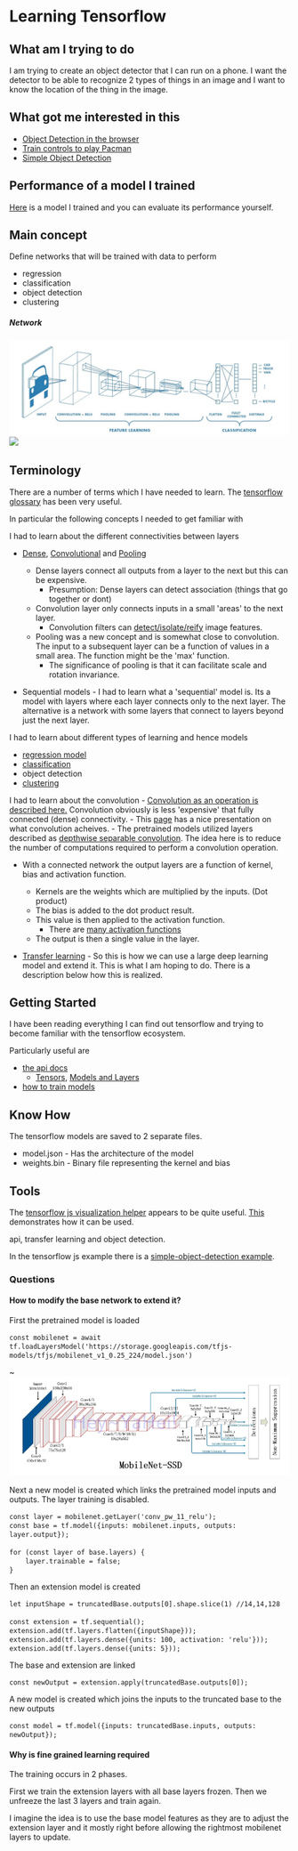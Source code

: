 # Learning Tensorflow

## What am I trying to do

I am trying to create an object detector that I can run on a phone.
I want the detector to be able to recognize 2 types of things in an image and I want to know the location of the thing in the image.

## What got me interested in this

- [Object Detection in the browser](https://hackernoon.com/tensorflow-js-real-time-object-detection-in-10-lines-of-code-baf15dfb95b2)
- [Train controls to play Pacman ](https://storage.googleapis.com/tfjs-examples/webcam-transfer-learning/dist/index.html)
- [Simple Object Detection](https://github.com/tensorflow/tfjs-examples/tree/master/simple-object-detection)

## Performance of a model I trained

[Here](http://localhost:1234/) is a model I trained and you can evaluate its performance yourself.

## Main concept
Define networks that will be trained with data to perform 
- regression
- classification
- object detection
- clustering

##### Network
![](./images/Network.PNG)
![](https://cdn-images-1.medium.com/max/800/1*WaURHHI263FwP5vvRVpvzA.png)

## Terminology

There are a number of terms which I have needed to learn.  The [tensorflow glossary](https://developers.google.com/machine-learning/glossary/) has been very useful.

In particular the following concepts I needed to get familiar with

I had to learn about the different connectivities between layers
- [Dense](https://developers.google.com/machine-learning/glossary/#dense_layer), [Convolutional](https://developers.google.com/machine-learning/glossary/#convolutional_layer) and [Pooling](https://developers.google.com/machine-learning/glossary/#pooling) 
    - Dense layers connect all outputs from a layer to the next but this can be expensive.
        - Presumption: Dense layers can detect association (things that go together or dont)
    - Convolution layer only connects inputs in a small 'areas' to the next layer.
        - Convolution filters can [detect/isolate/reify](http://aishack.in/tutorials/image-convolution-examples/) image features. 
    - Pooling was a new concept and is somewhat close to convolution.  The input to a subsequent layer can be a function of values in a small area.  The function might be the 'max' function.  
        - The significance of pooling is that it can facilitate scale and rotation invariance. 

- Sequential models - I had to learn what a 'sequential' model is. Its a model with layers where each layer connects only to the next layer. The alternative is a network with some layers that connect to layers beyond just the next layer.  

I had to learn about different types of learning and hence models
- [regression model](https://developers.google.com/machine-learning/glossary/#regression_model)
- [classification](https://developers.google.com/machine-learning/glossary/#classification_model) 
- object detection
- [clustering](https://developers.google.com/machine-learning/glossary/#clustering)


I had to learn about the convolution 
    - [Convolution as an operation is described here.](https://i.stack.imgur.com/J9E4z.png)  Convolution obviously is less 'expensive' that fully connected (dense) connectivity.
        -  This [page](http://setosa.io/ev/image-kernels/) has a nice presentation on what convolution acheives.
    -  The pretrained models utilized layers described as [depthwise separable convolution](https://towardsdatascience.com/a-basic-introduction-to-separable-convolutions-b99ec3102728).  The idea here is to reduce the number of computations required to perform a convolution operation.  

- With a connected network the output layers are a function of kernel, bias and activation function.
    - Kernels are the weights which are multiplied by the inputs. (Dot product)
    - The bias is added to the dot product result.
    - This value is then applied to the activation function.
        - There are [many activation functions](https://adventuresinmachinelearning.com/vanishing-gradient-problem-tensorflow/)
    - The output is then a single value in the layer.

- [Transfer learning](https://developers.google.com/machine-learning/glossary/#transfer_learning) - So this is how we can use a large deep learning model and extend it. This is what I am hoping to do.  There is a description below how this is realized.


## Getting Started

I have been reading everything I can find out tensorflow and trying to become familiar with the tensorflow ecosystem.

Particularly useful are
- [the api docs](https://js.tensorflow.org/api/latest)
    - [Tensors](https://www.tensorflow.org/js/guide/tensors_operations), [Models and Layers](https://www.tensorflow.org/js/guide/models_and_layers)
- [how to train models](https://www.tensorflow.org/js/guide/train_model)



## Know How

The tensorflow models are saved to 2 separate files.
- model.json - Has the architecture of the model 
- weights.bin - Binary file representing the kernel and bias


## Tools
The [tensorflow js visualization helper](https://js.tensorflow.org/api_vis/latest/) appears to be quite useful. [This](https://storage.googleapis.com/tfjs-vis/mnist/dist/index.html) demonstrates how it can be used.

api, 
transfer learning and object detection.


In the tensorflow js example there is a [simple-object-detection example](https://github.com/tensorflow/tfjs-examples/tree/master/simple-object-detection).


### Questions 



#### How to modify the base network to extend it?
First the pretrained model is loaded
```
const mobilenet = await tf.loadLayersModel('https://storage.googleapis.com/tfjs-models/tfjs/mobilenet_v1_0.25_224/model.json')
```
~![](./images/MobileNetSSD.PNG)

Next a new model is created which links the pretrained model inputs and outputs.  The layer training is disabled.
```
const layer = mobilenet.getLayer('conv_pw_11_relu');
const base = tf.model({inputs: mobilenet.inputs, outputs: layer.output});

for (const layer of base.layers) {
    layer.trainable = false;
}
```

Then an extension model is created 
```
let inputShape = truncatedBase.outputs[0].shape.slice(1) //14,14,128

const extension = tf.sequential();
extension.add(tf.layers.flatten({inputShape}));
extension.add(tf.layers.dense({units: 100, activation: 'relu'}));
extension.add(tf.layers.dense({units: 5}));
```

The base and extension are linked
```
const newOutput = extension.apply(truncatedBase.outputs[0]);
```

A new model is created which joins the inputs to the truncated base to the new outputs
```
const model = tf.model({inputs: truncatedBase.inputs, outputs: newOutput});
```

#### Why is fine grained learning required

The training occurs in 2 phases.

First we train the extension layers with all base layers frozen.
Then we unfreeze the last 3 layers and train again.

I imagine the idea is to use the base model features as they are to adjust the extension layer and it mostly right before allowing the rightmost mobilenet layers to update.
